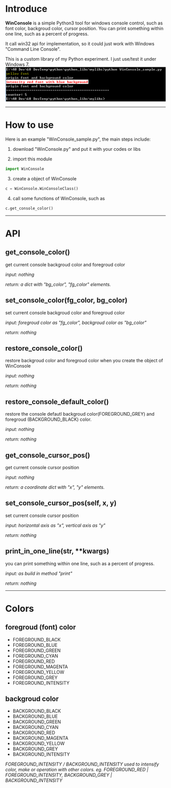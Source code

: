 # Introduce #
**WinConsole** is a simple Python3 tool for windows console control, such as font color, backgroud color, cursor position. You can print something within one line, such as a percent of progress.

It call win32 api for implementation, so it could just work with Windows "Command Line Console".

This is a custom library of my Python experiment. I just use/test it under Windows 7.
![WinConsole sample](https://github.com/JavaSCU/WinConsole/blob/master/WinConsole_sample.png?raw=true)

----
# How to use #
Here is an example "WinConsole_sample.py", the main steps include:

1) download "WinConsole.py" and put it with your codes or libs

2) import this module

```Python
import WinConsole
```

3) create a object of WinConsole

```Python
c = WinConsole.WinConsoleClass()
```

4) call some functions of WinConsole, such as

```Python
c.get_console_color()
```

----
# API #
## get\_console\_color() ##

get current console backgroud color and foregroud color

*input: nothing*

*return: a dict with "bg_color", "fg_color" elements.*
</br>
## set\_console\_color(fg_color, bg_color) ##

set current console backgroud color and foregroud color

*input: foregroud color as "fg_color", backgroud color as "bg_color"*

*return: nothing*
</br>
## restore\_console\_color() ##

restore backgroud color and foregroud color when you create the object of WinConsole

*input: nothing*

*return: nothing*
</br>
## restore\_console\_default\_color() ##

restore the console defautl backgroud color(FOREGROUND_GREY) and foregroud (BACKGROUND_BLACK) color.

*input: nothing*

*return: nothing*
</br>
## get\_console\_cursor\_pos() ##

get current console cursor position

*input: nothing*

*return: a coordinate dict with "x", "y" elements.*
</br>
## set\_console\_cursor\_pos(self, x, y) ##

set current console cursor position

*input: horizontal axis as "x", vertical axis as "y"*

*return: nothing*
</br>
## print\_in\_one\_line(str, \*\*kwargs) ##

you can print something within one line, such as a percent of progress.

*input: as build in method "print"*

*return: nothing*


----
# Colors #
## foregroud (font) color ##

- FOREGROUND_BLACK
- FOREGROUND_BLUE
- FOREGROUND_GREEN
- FOREGROUND_CYAN
- FOREGROUND_RED
- FOREGROUND_MAGENTA
- FOREGROUND_YELLOW
- FOREGROUND_GREY
- FOREGROUND_INTENSITY	

## backgroud color ##
- BACKGROUND_BLACK
- BACKGROUND_BLUE
- BACKGROUND_GREEN
- BACKGROUND_CYAN
- BACKGROUND_RED
- BACKGROUND_MAGENTA
- BACKGROUND_YELLOW
- BACKGROUND_GREY
- BACKGROUND_INTENSITY


*FOREGROUND_INTENSITY / BACKGROUND_INTENSITY used to intensify color, make or operation with other colors. eg. FOREGROUND_RED | FOREGROUND_INTENSITY, BACKGROUND_GREY | BACKGROUND_INTENSITY*



